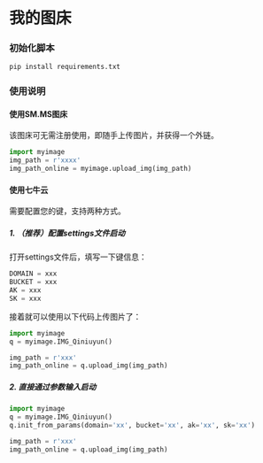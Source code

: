 # 我的图床

### 初始化脚本
```bash
pip install requirements.txt
```

### 使用说明
#### 使用SM.MS图床
该图床可无需注册使用，即随手上传图片，并获得一个外链。

```python
import myimage
img_path = r'xxxx'
img_path_online = myimage.upload_img(img_path)
```

#### 使用七牛云
需要配置您的键，支持两种方式。

##### 1. （推荐）配置settings文件启动
打开settings文件后，填写一下键信息：
```python
DOMAIN = xxx
BUCKET = xxx
AK = xxx
SK = xxx
```

接着就可以使用以下代码上传图片了：
```python
import myimage
q = myimage.IMG_Qiniuyun()

img_path = r'xxx'
img_path_online = q.upload_img(img_path)
```
##### 2. 直接通过参数输入启动
```python
import myimage
q = myimage.IMG_Qiniuyun()
q.init_from_params(domain='xx', bucket='xx', ak='xx', sk='xx')

img_path = r'xxx'
img_path_online = q.upload_img(img_path)
```

```


